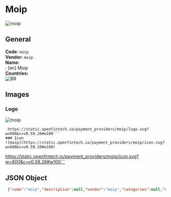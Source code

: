# Moip 
![moip](https://static.openfintech.io/payment_providers/moip/logo.svg?w=600&c=v0.59.26#w100)  
## General 
**Code:** `moip`  
**Vendor:** `moip`  
**Name:**  
:	[en] Moip  
**Countries:**  
![BR](https://cdnjs.cloudflare.com/ajax/libs/flag-icon-css/3.3.0/flags/4x3/BR.svg#w24)  
 
## Images 
### Logo 
![moip](https://static.openfintech.io/payment_providers/moip/logo.svg?w=600&c=v0.59.26#w100)  
```
 https://static.openfintech.io/payment_providers/moip/logo.svg?w=600&c=v0.59.26#w100```  
### Icon 
![moip](https://static.openfintech.io/payment_providers/moip/icon.svg?w=600&c=v0.59.26#w100)  
```
 https://static.openfintech.io/payment_providers/moip/icon.svg?w=600&c=v0.59.26#w100```  
## JSON Object 
```json
 {"code":"moip","description":null,"vendor":"moip","categories":null,"countries":["BR"],"payment_method":null,"payout_method":null,"metadata":{"about_payments_code":"moip"},"name":{"en":"Moip"}}```  
